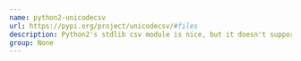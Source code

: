 ```yaml
---
name: python2-unicodecsv
url: https://pypi.org/project/unicodecsv/#files
description: Python2's stdlib csv module is nice, but it doesn't support unicode.
group: None
---
```

